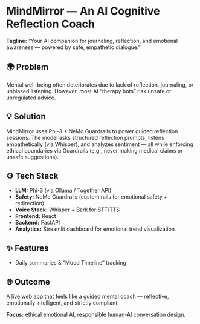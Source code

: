 # MindMirror — An AI Cognitive Reflection Coach

**Tagline:** “Your AI companion for journaling, reflection, and emotional awareness — powered by safe, empathetic dialogue.”

## 🌍 Problem

Mental well-being often deteriorates due to lack of reflection, journaling, or unbiased listening. However, most AI “therapy bots” risk unsafe or unregulated advice.

## 💡 Solution

MindMirror uses Phi-3 + NeMo Guardrails to power guided reflection sessions.
The model asks structured reflection prompts, listens empathetically (via Whisper), and analyzes sentiment — all while enforcing ethical boundaries via Guardrails (e.g., never making medical claims or unsafe suggestions).

## ⚙️ Tech Stack

- **LLM:** Phi-3 (via Ollama / Together API)
- **Safety:** NeMo Guardrails (custom rails for emotional safety + redirection)
- **Voice Stack:** Whisper + Bark for STT/TTS
- **Frontend:** React
- **Backend:** FastAPI
- **Analytics:** Streamlit dashboard for emotional trend visualization

## ✨ Features

- Daily summaries & “Mood Timeline” tracking

## 🌐 Outcome

A live web app that feels like a guided mental coach — reflective, emotionally intelligent, and strictly compliant.

**Focus:** ethical emotional AI, responsible human-AI conversation design.
